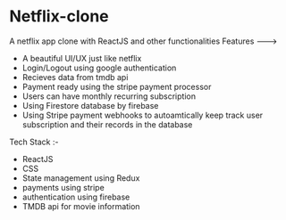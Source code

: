 # Netflix-clone
A netflix app clone with ReactJS and other functionalities
Features ---> 
- A beautiful UI/UX just like netflix
- Login/Logout using google authentication
- Recieves data from tmdb api
- Payment ready using the stripe payment processor
- Users can have monthly recurring subscription
- Using Firestore database by firebase
- Using Stripe payment webhooks to autoamtically keep track user subscription and their records in the database

Tech Stack :-
- ReactJS
- CSS
- State management using Redux
- payments using stripe
- authentication using firebase
- TMDB api for movie information
